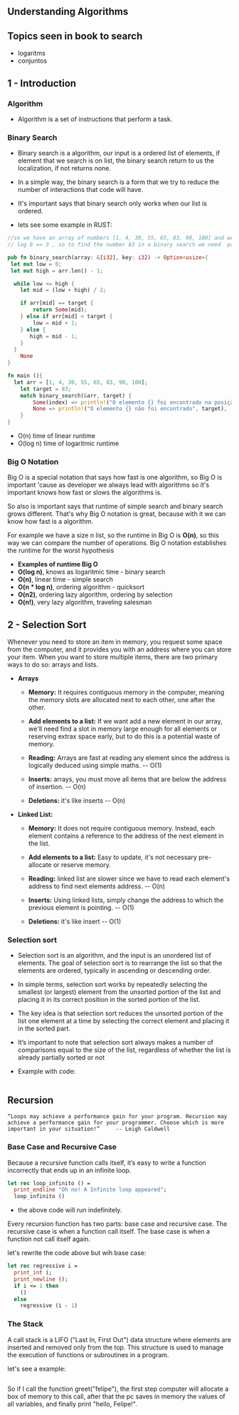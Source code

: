 ## Understanding Algorithms

## Topics seen in book to search

- logaritms
- conjuntos

##  1 - Introduction

### Algorithm

- Algorithm is a set of instructions that perform a task.

### Binary Search

- Binary search is a algorithm, our input is a ordered list of elements, if element that we search is on list, the binary search return to us the localization, if not returns none.

- In a simple way, the binary search is a form that we try to reduce the number of interactions that code will have.

- It's important says that binary search only works when our list is ordered.

- lets see some example in RUST:

```rust
//so we have an array of numbers [1, 4, 30, 55, 65, 83, 90, 100] and we want find the number 83.
// log 8 == 3 , so to find the number 83 in a binary search we need  pass for max 3 trys.

pub fn binary_search(array: &[i32], key: i32) -> Option<usize>{
 let mut low = 0;
 let mut high = arr.len() - 1;

  while low <= high {
    let mid = (low + high) / 2;

    if arr[mid] == target {
        return Some(mid);
    } else if arr[mid] < target {
        low = mid + 1;
    } else {
       high = mid - 1;
    }
  }
    None
}

fn main (){
  let arr = [1, 4, 30, 55, 65, 83, 90, 100];
    let target = 83;
    match binary_search(&arr, target) {
        Some(index) => println!("O elemento {} foi encontrado na posição {}", target, index),
        None => println!("O elemento {} não foi encontrado", target),
    }
}
```

- O(n) time of linear runtime
- O(log n) time of logaritmic runtime

### Big O Notation

Big O is a special notation that says how fast is one algorithm, so Big O is
important 'cause as developer we always lead with algorithms so it's important knows how fast or slows the algorithms is.

So also is important says that runtime of simple search and binary search grows different. That's why Big O notation is great, because with it we can know how fast is a algorithm.

For example we have a size n list, so the runtime in Big O is **O(n)**, so this way we can compare the number of operations. Big O notation establishes the runtime for the worst hypothesis

- **Examples of runtime Big O**
- **O(log n)**, knows as logaritmic time - binary search
- **O(n)**, linear time - simple search
- **O(n \* log n)**, ordering algorithm - quicksort
- **O(n2)**, ordering lazy algorithm, ordering by selection
- **O(n!)**, very lazy algorithm, traveling salesman


## 2 -  Selection Sort

Whenever you need to store an item in memory, you request some space from the computer, and it provides you with an address where you can store your item. When you want to store multiple items, there are two primary ways to do so: arrays and lists.

- **Arrays**
  - **Memory:** It requires contiguous memory in the computer, meaning the memory slots are allocated next to each other, one after the other.
  
  - **Add elements to a list:** If we want add a new element in our array, we'll need find a slot in memory large enough for all elements or reserving extrax space early, but to do this is a potential waste of memory.

  - **Reading:** Arrays are fast at reading any element since the address is logically deduced using simple maths. -- O(1)

  - **Inserts:** arrays, you must move all items that are below the address of insertion. -- O(n)

  - **Deletions:** it's like inserts -- O(n)

- **Linked List:**
  - **Memory:** It does not require contiguous memory. Instead, each element contains a reference to the address of the next element in the list.

  - **Add elements to a list:** Easy to update, it's not necessary pre-allocate or reserve memory.
  - **Reading:** linked list are slower since we have to read each element's address to find next elements address. -- O(n)
  
  - **Inserts:** Using linked lists, simply change the address to which the previous element is pointing. -- O(1)


  - **Deletions:** it's like insert -- O(1)


### Selection sort

- Selection sort is an algorithm, and the input is an unordered list of elements. The goal of selection sort is to rearrange the list so that the elements are ordered, typically in ascending or descending order.

- In simple terms, selection sort works by repeatedly selecting the smallest (or largest) element from the unsorted portion of the list and placing it in its correct position in the sorted portion of the list.

- The key idea is that selection sort reduces the unsorted portion of the list one element at a time by selecting the correct element and placing it in the sorted part.

- It’s important to note that selection sort always makes a number of comparisons equal to the size of the list, regardless of whether the list is already partially sorted or not

- Example with code:
```ocaml

```


## Recursion 
    “Loops may achieve a performance gain for your program. Recursion may achieve a performance gain for your programmer. Choose which is more important in your situation!”     -- Leigh Caldwell


### Base Case and Recursive Case
 Because a recursive function calls itself, it’s easy to write a function incorrectly that ends up in an infinite loop.
```ocaml
let rec loop_infinito () =
  print_endline "Oh no! A Infinite loop appeared";
  loop_infinito ()
```
- the above code will run indefinitely.

Every recursion function has two parts: base case and recursive case. The recursive case is when a function call itself. The base case is when a function not call itself again.

let's rewrite the code above but wih base case:
```ocaml
let rec regressive i =
  print_int i; 
  print_newline ();
  if i <= 1 then  
    ()
  else 
    regressive (i - 1)
```

### The Stack

A call stack is a LIFO ("Last In, First Out") data structure where elements are inserted and removed only from the top. This structure is used to manage the execution of functions or subroutines in a program.

let's see a example:
```ocaml

```
So if I call the function greet("felipe"), the first step computer will allocate a box of memory to this call, after that the pc saves in memory the values of all variables, and finally print "hello, Felipe!".